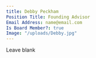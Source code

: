 ```yaml
---
title: Debby Peckham
Position Title: Founding Advisor
Email Address: name@email.com
Is Board Member?: true
Image: "/uploads/Debby.jpg"
---
```


Leave blank
